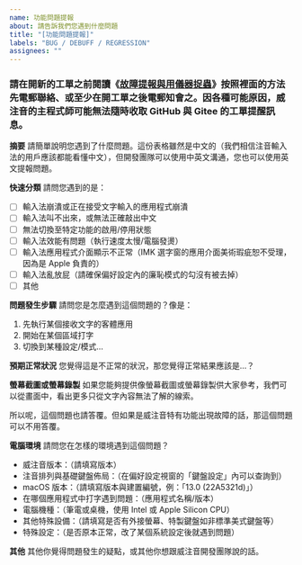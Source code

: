 ```yaml
---
name: 功能問題提報
about: 請告訴我們您遇到什麼問題
title: "[功能問題提報]"
labels: "BUG / DEBUFF / REGRESSION"
assignees: ""
---
```


### **請在開新的工單之前閱讀《[故障提報與用儀器捉蟲](https://vchewing.github.io/BUGREPORT.html)》按照裡面的方法先電郵聯絡、或至少在開工單之後電郵知會之。因各種可能原因，威注音的主程式師可能無法隨時收取 GitHub 與 Gitee 的工單提醒訊息。**

**摘要**
請簡單說明您遇到了什麼問題。這份表格雖然是中文的（我們相信注音輸入法的用戶應該都能看懂中文），但開發團隊可以使用中英文溝通，您也可以使用英文提報問題。

**快速分類**
請問您遇到的是：

- [ ] 輸入法崩潰或正在接受文字輸入的應用程式崩潰
- [ ] 輸入法叫不出來，或無法正確敲出中文
- [ ] 無法切換至特定功能的啟用/停用狀態
- [ ] 輸入法效能有問題（執行速度太慢/電腦發燙）
- [ ] 輸入法應用程式介面顯示不正常（IMK 選字窗的應用介面美術瑕疵恕不受理，因為是 Apple 負責的）
- [ ] 輸入法亂放屁（請確保偏好設定內的廉恥模式的勾沒有被去掉）
- [ ] 其他

**問題發生步驟**
請問您是怎麼遇到這個問題的？像是：

1. 先執行某個接收文字的客體應用
2. 開始在某個區域打字
3. 切換到某種設定/模式…

**預期正常狀況**
您覺得這是不正常的狀況，那您覺得正常結果應該是…？

**螢幕截圖或螢幕錄製**
如果您能夠提供像螢幕截圖或螢幕錄製供大家參考，我們可以從畫面中，看出更多只從文字內容無法了解的線索。

所以呢，這個問題也請答覆。但如果是威注音特有功能出現故障的話，那這個問題可以不用答覆。

**電腦環境**
請問您在怎樣的環境遇到這個問題？

- 威注音版本：（請填寫版本）
- 注音排列與基礎鍵盤佈局：（在偏好設定視窗的「鍵盤設定」內可以查詢到）
- macOS 版本：（請填寫版本與建置編號，例：「13.0 (22A5321d)」）
- 在哪個應用程式中打字遇到問題：（應用程式名稱/版本）
- 電腦機種：（筆電或桌機，使用 Intel 或 Apple Silicon CPU）
- 其他特殊設備：（請填寫是否有外接螢幕、特製鍵盤如非標準美式鍵盤等）
- 特殊設定：（是否原本正常，改了某個系統設定後就遇到問題）

**其他**
其他你覺得問題發生的疑點，或其他你想跟威注音開發團隊說的話。
